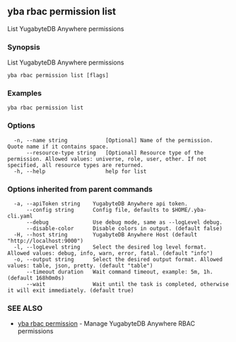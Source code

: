 ## yba rbac permission list

List YugabyteDB Anywhere permissions

### Synopsis

List YugabyteDB Anywhere permissions

```
yba rbac permission list [flags]
```

### Examples

```
yba rbac permission list
```

### Options

```
  -n, --name string            [Optional] Name of the permission. Quote name if it contains space.
      --resource-type string   [Optional] Resource type of the permission. Allowed values: universe, role, user, other. If not specified, all resource types are returned.
  -h, --help                   help for list
```

### Options inherited from parent commands

```
  -a, --apiToken string    YugabyteDB Anywhere api token.
      --config string      Config file, defaults to $HOME/.yba-cli.yaml
      --debug              Use debug mode, same as --logLevel debug.
      --disable-color      Disable colors in output. (default false)
  -H, --host string        YugabyteDB Anywhere Host (default "http://localhost:9000")
  -l, --logLevel string    Select the desired log level format. Allowed values: debug, info, warn, error, fatal. (default "info")
  -o, --output string      Select the desired output format. Allowed values: table, json, pretty. (default "table")
      --timeout duration   Wait command timeout, example: 5m, 1h. (default 168h0m0s)
      --wait               Wait until the task is completed, otherwise it will exit immediately. (default true)
```

### SEE ALSO

* [yba rbac permission](yba_rbac_permission.md)	 - Manage YugabyteDB Anywhere RBAC permissions

